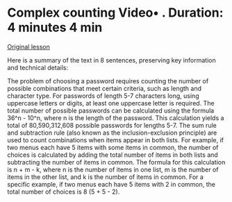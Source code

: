 # Complex counting Video• . Duration: 4 minutes 4 min

[Original lesson](https://www.coursera.org/learn/uol-fundamentals-of-computer-science/lecture/bneMC/complex-counting)

Here is a summary of the text in 8 sentences, preserving key information and technical details:

The problem of choosing a password requires counting the number of possible combinations that meet certain criteria, such as length and character type. For passwords of length 5-7 characters long, using uppercase letters or digits, at least one uppercase letter is required. The total number of possible passwords can be calculated using the formula 36^n - 10^n, where n is the length of the password. This calculation yields a total of 80,590,312,608 possible passwords for lengths 5-7. The sum rule and subtraction rule (also known as the inclusion-exclusion principle) are used to count combinations when items appear in both lists. For example, if two menus each have 5 items with some items in common, the number of choices is calculated by adding the total number of items in both lists and subtracting the number of items in common. The formula for this calculation is n + m - k, where n is the number of items in one list, m is the number of items in the other list, and k is the number of items in common. For a specific example, if two menus each have 5 items with 2 in common, the total number of choices is 8 (5 + 5 - 2).

